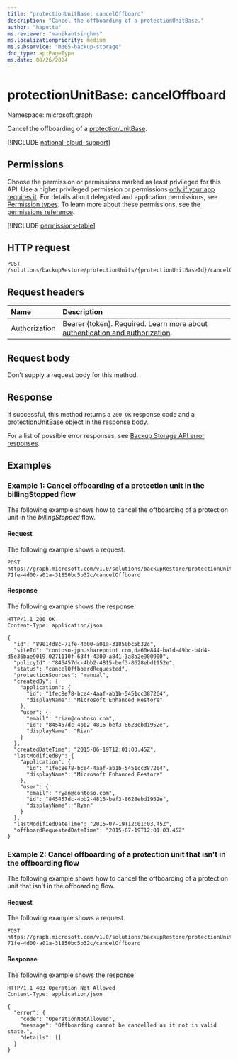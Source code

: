 ```yaml
---
title: "protectionUnitBase: cancelOffboard"
description: "Cancel the offboarding of a protectionUnitBase."
author: "haputta"
ms.reviewer: "manikantsinghms"
ms.localizationpriority: medium
ms.subservice: "m365-backup-storage"
doc_type: apiPageType
ms.date: 08/26/2024
---
```


# protectionUnitBase: cancelOffboard

Namespace: microsoft.graph

Cancel the offboarding of a [protectionUnitBase](../resources/protectionunitbase.md).

[!INCLUDE [national-cloud-support](../../includes/global-only.md)]

## Permissions

Choose the permission or permissions marked as least privileged for this API. Use a higher privileged permission or permissions [only if your app requires it](/graph/permissions-overview#best-practices-for-using-microsoft-graph-permissions). For details about delegated and application permissions, see [Permission types](/graph/permissions-overview#permission-types). To learn more about these permissions, see the [permissions reference](/graph/permissions-reference).

<!-- { "blockType": "permissions", "name": "protectionunitbase_canceloffboard" } -->
[!INCLUDE [permissions-table](../includes/permissions/protectionunitbase-canceloffboard-permissions.md)]

## HTTP request

<!-- {
  "blockType": "ignored"
}
-->
``` http
POST /solutions/backupRestore/protectionUnits/{protectionUnitBaseId}/cancelOffboard
```

## Request headers

|Name|Description|
|:---|:---|
|Authorization|Bearer {token}. Required. Learn more about [authentication and authorization](/graph/auth/auth-concepts).|

## Request body

Don't supply a request body for this method.

## Response

If successful, this method returns a `200 OK` response code and a [protectionUnitBase](../resources/protectionunitbase.md) object in the response body.

For a list of possible error responses, see [Backup Storage API error responses](/graph/backup-storage-error-codes).

## Examples

### Example 1: Cancel offboarding of a protection unit in the billingStopped flow

The following example shows how to cancel the offboarding of a protection unit in the *billingStopped* flow.

#### Request

The following example shows a request.

<!-- {
  "blockType": "request",
  "name": "protectionunitbase_cancelOffboard_example1"
}
-->
``` http
POST https://graph.microsoft.com/v1.0/solutions/backupRestore/protectionUnits/89014d8c-71fe-4d00-a01a-31850bc5b32c/cancelOffboard
```

#### Response

The following example shows the response.
<!-- {
  "blockType": "response",
  "truncated": true,
  "@odata.type": "microsoft.graph.protectionUnitBase"
}
-->

``` http
HTTP/1.1 200 OK
Content-Type: application/json

{
  "id": "89014d8c-71fe-4d00-a01a-31850bc5b32c",
  "siteId": "contoso-jpn.sharepoint.com,da60e844-ba1d-49bc-b4d4-d5e36bae9019,0271110f-634f-4300-a841-3a8a2e900900",
  "policyId": "845457dc-4bb2-4815-bef3-8628ebd1952e",
  "status": "cancelOffboardRequested",
  "protectionSources": "manual",
  "createdBy": {
    "application": {
      "id": "1fec8e78-bce4-4aaf-ab1b-5451cc387264",
      "displayName": "Microsoft Enhanced Restore"
    },
    "user": {
      "email": "rian@contoso.com",
      "id": "845457dc-4bb2-4815-bef3-8628ebd1952e",
      "displayName": "Rian"
    }
  },
  "createdDateTime": "2015-06-19T12:01:03.45Z",
  "lastModifiedBy": {
    "application": {
      "id": "1fec8e78-bce4-4aaf-ab1b-5451cc387264",
      "displayName": "Microsoft Enhanced Restore"
    },
    "user": {
      "email": "ryan@contoso.com",
      "id": "845457dc-4bb2-4815-bef3-8628ebd1952e",
      "displayName": "Ryan"
    }
  },
  "lastModifiedDateTime": "2015-07-19T12:01:03.45Z",
  "offboardRequestedDateTime": "2015-07-19T12:01:03.45Z"
}
```

### Example 2: Cancel offboarding of a protection unit that isn't in the offboarding flow

The following example shows how to cancel the offboarding of a protection unit that isn't in the offboarding flow.

#### Request
The following example shows a request.
<!-- {
  "blockType": "request",
  "name": "protectionunitbase_canceloffboard_example2"
}
-->
``` http
POST https://graph.microsoft.com/v1.0/solutions/backupRestore/protectionUnits/89014d8c-71fe-4d00-a01a-31850bc5b32c/cancelOffboard
```

#### Response

The following example shows the response.

<!-- {
  "blockType": "response",
  "truncated": true,
  "@odata.type": "microsoft.graph.publicError"
}
-->
``` http
HTTP/1.1 403 Operation Not Allowed
Content-Type: application/json

{
  "error": {
    "code": "OperationNotAllowed",
    "message": "Offboarding cannot be cancelled as it not in valid state.",
    "details": []
  }
}
```
